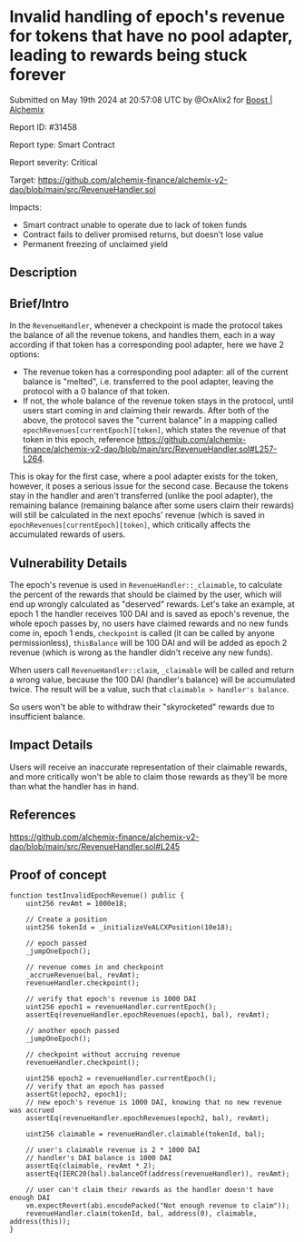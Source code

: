
# Invalid handling of epoch's revenue for tokens that have no pool adapter, leading to rewards being stuck forever

Submitted on May 19th 2024 at 20:57:08 UTC by @OxAlix2 for [Boost | Alchemix](https://immunefi.com/bounty/alchemix-boost/)

Report ID: #31458

Report type: Smart Contract

Report severity: Critical

Target: https://github.com/alchemix-finance/alchemix-v2-dao/blob/main/src/RevenueHandler.sol

Impacts:
- Smart contract unable to operate due to lack of token funds
- Contract fails to deliver promised returns, but doesn't lose value
- Permanent freezing of unclaimed yield

## Description
## Brief/Intro
In the `RevenueHandler`, whenever a checkpoint is made the protocol takes the balance of all the revenue tokens, and handles them, each in a way according if that token has a corresponding pool adapter, here we have 2 options:
* The revenue token has a corresponding pool adapter: all of the current balance is "melted", i.e. transferred to the pool adapter, leaving the protocol with a 0 balance of that token.
* If not, the whole balance of the revenue token stays in the protocol, until users start coming in and claiming their rewards.
After both of the above, the protocol saves the "current balance" in a mapping called `epochRevenues[currentEpoch][token]`, which states the revenue of that token in this epoch, reference https://github.com/alchemix-finance/alchemix-v2-dao/blob/main/src/RevenueHandler.sol#L257-L264.

This is okay for the first case, where a pool adapter exists for the token, however, it poses a serious issue for the second case. Because the tokens stay in the handler and aren't transferred (unlike the pool adapter), the remaining balance (remaining balance after some users claim their rewards) will still be calculated in the next epochs' revenue (which is saved in `epochRevenues[currentEpoch][token]`, which critically affects the accumulated rewards of users.

## Vulnerability Details
The epoch's revenue is used in `RevenueHandler::_claimable`, to calculate the percent of the rewards that should be claimed by the user, which will end up wrongly calculated as "deserved" rewards. Let's take an example, at epoch 1 the handler receives 100 DAI and is saved as epoch's revenue, the whole epoch passes by, no users have claimed rewards and no new funds come in, epoch 1 ends, `checkpoint` is called (it can be called by anyone permissionless), `thisBalance` will be 100 DAI and will be added as epoch 2 revenue (which is wrong as the handler didn't receive any new funds).

When users call `RevenueHandler::claim`, `_claimable` will be called and return a wrong value, because the 100 DAI (handler's balance) will be accumulated twice. The result will be a value, such that `claimable > handler's balance`.

So users won't be able to withdraw their "skyrocketed" rewards due to insufficient balance.

## Impact Details
Users will receive an inaccurate representation of their claimable rewards, and more critically won't be able to claim those rewards as they'll be more than what the handler has in hand.

## References
https://github.com/alchemix-finance/alchemix-v2-dao/blob/main/src/RevenueHandler.sol#L245


## Proof of concept
```
function testInvalidEpochRevenue() public {
    uint256 revAmt = 1000e18;

    // Create a position
    uint256 tokenId = _initializeVeALCXPosition(10e18);

    // epoch passed
    _jumpOneEpoch();

    // revenue comes in and checkpoint
    _accrueRevenue(bal, revAmt);
    revenueHandler.checkpoint();

    // verify that epoch's revenue is 1000 DAI
    uint256 epoch1 = revenueHandler.currentEpoch();
    assertEq(revenueHandler.epochRevenues(epoch1, bal), revAmt);

    // another epoch passed
    _jumpOneEpoch();

    // checkpoint without accruing revenue
    revenueHandler.checkpoint();

    uint256 epoch2 = revenueHandler.currentEpoch();
    // verify that an epoch has passed
    assertGt(epoch2, epoch1);
    // new epoch's revenue is 1000 DAI, knowing that no new revenue was accrued
    assertEq(revenueHandler.epochRevenues(epoch2, bal), revAmt);

    uint256 claimable = revenueHandler.claimable(tokenId, bal);

    // user's claimable revenue is 2 * 1000 DAI
    // handler's DAI balance is 1000 DAI
    assertEq(claimable, revAmt * 2);
    assertEq(IERC20(bal).balanceOf(address(revenueHandler)), revAmt);

    // user can't claim their rewards as the handler doesn't have enough DAI
    vm.expectRevert(abi.encodePacked("Not enough revenue to claim"));
    revenueHandler.claim(tokenId, bal, address(0), claimable, address(this));
}
```